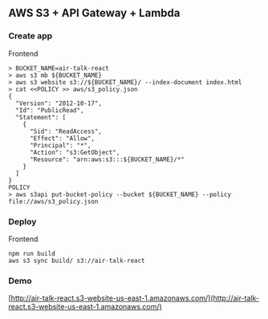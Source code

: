 ## AWS S3 + API Gateway + Lambda
### Create app
Frontend

```
> BUCKET_NAME=air-talk-react
> aws s3 mb ${BUCKET_NAME}
> aws s3 website s3://${BUCKET_NAME}/ --index-document index.html
> cat <<POLICY >> aws/s3_policy.json
{
  "Version": "2012-10-17",
  "Id": "PublicRead",
  "Statement": [
    {
      "Sid": "ReadAccess",
      "Effect": "Allow",
      "Principal": "*",
      "Action": "s3:GetObject",
      "Resource": "arn:aws:s3:::${BUCKET_NAME}/*"
    }
  ]
}
POLICY
> aws s3api put-bucket-policy --bucket ${BUCKET_NAME} --policy file://aws/s3_policy.json
```

### Deploy
Frontend

```
npm run build
aws s3 sync build/ s3://air-talk-react
```

### Demo
[http://air-talk-react.s3-website-us-east-1.amazonaws.com/](http://air-talk-react.s3-website-us-east-1.amazonaws.com/)
